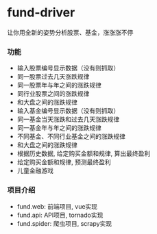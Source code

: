 # fund-driver
让你用全新的姿势分析股票、基金，涨涨涨不停

### 功能
- 输入股票编号显示数据（没有则抓取）
- 同一股票过去几天涨跌规律  
- 同一股票年与年之间的涨跌规律  
- 同行业股票之间的涨跌规律
- 和大盘之间的涨跌规律
- 输入基金编号显示数据（没有则抓取）  
- 同一基金当天涨跌和过去几天涨跌规律  
- 同一基金年与年之间的涨跌规律  
- 不同基金、不同行业基金之间的涨跌规律
- 和大盘之间的涨跌规律
- 根据历史数据, 给定购买金额和规律, 算出最终盈利
- 给定购买金额和规律, 预测最终盈利
- 儿童金融游戏

### 项目介绍
- fund.web: 前端项目, vue实现
- fund.api: API项目, tornado实现
- fund.spider: 爬虫项目, scrapy实现 
